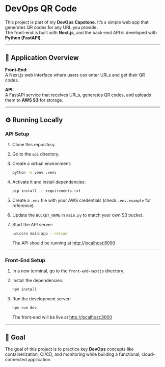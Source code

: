 # DevOps QR Code

This project is part of my **DevOps Capstone**. It’s a simple web app that generates QR codes for any URL you provide.  
The front-end is built with **Next.js**, and the back-end API is developed with **Python (FastAPI)**.

---

## 🧩 Application Overview

**Front-End:**  
A Next.js web interface where users can enter URLs and get their QR codes.

**API:**  
A FastAPI service that receives URLs, generates QR codes, and uploads them to **AWS S3** for storage.

---

## ⚙️ Running Locally

### API Setup

1. Clone this repository.  
2. Go to the `api` directory.  
3. Create a virtual environment:  
   ```bash
   python -m venv .venv
4. Activate it and install dependencies:

   ```bash
   pip install -r requirements.txt
   ```
5. Create a `.env` file with your AWS credentials (check `.env.example` for reference).
6. Update the `BUCKET_NAME` in `main.py` to match your own S3 bucket.
7. Start the API server:

   ```bash
   uvicorn main:app --reload
   ```

   The API should be running at [http://localhost:8000](http://localhost:8000)

---

### Front-End Setup

1. In a new terminal, go to the `front-end-nextjs` directory.
2. Install the dependencies:

   ```bash
   npm install
   ```
3. Run the development server:

   ```bash
   npm run dev
   ```

   The front-end will be live at [http://localhost:3000](http://localhost:3000)

---

## 🎯 Goal

The goal of this project is to practice key **DevOps** concepts like containerization, CI/CD, and monitoring while building a functional, cloud-connected application.
